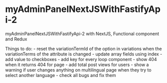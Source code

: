 # myAdminPanelNextJSWithFastifyApi-2
myAdminPanelNextJSWithFastifyApi-2 with NextJS, Functional component and Redux

Things to do:
    - reset the variationTermId of the option in variations when the variationTerms of the attribute is changed
    - update array fields using index
    - add value to checkboxes
    - add key for every loop component
    - show 404 when it returns 404 for page
    - add total post views for users
    - show a warning if user changes anything on multilingual page when they try to select another language
    - check all bugs and fix them